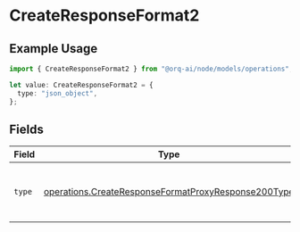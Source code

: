 # CreateResponseFormat2

## Example Usage

```typescript
import { CreateResponseFormat2 } from "@orq-ai/node/models/operations";

let value: CreateResponseFormat2 = {
  type: "json_object",
};
```

## Fields

| Field                                                                                                                      | Type                                                                                                                       | Required                                                                                                                   | Description                                                                                                                |
| -------------------------------------------------------------------------------------------------------------------------- | -------------------------------------------------------------------------------------------------------------------------- | -------------------------------------------------------------------------------------------------------------------------- | -------------------------------------------------------------------------------------------------------------------------- |
| `type`                                                                                                                     | [operations.CreateResponseFormatProxyResponse200Type](../../models/operations/createresponseformatproxyresponse200type.md) | :heavy_check_mark:                                                                                                         | Ensures the response is a valid JSON object                                                                                |